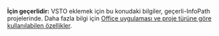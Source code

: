   **İçin geçerlidir:** VSTO eklemek için bu konudaki bilgiler, geçerli\-InfoPath projelerinde. Daha fazla bilgi için [Office uygulaması ve proje türüne göre kullanılabilen özellikler](../../vsto/features-available-by-office-application-and-project-type.md).

  